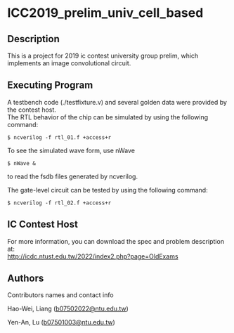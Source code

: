# ICC2019_prelim_univ_cell_based

## Description

This is a project for 2019 ic contest university group prelim, which implements an image convolutional circuit.

## Executing Program

A testbench code (./testfixture.v) and several golden data were provided by the contest host.  
The RTL behavior of the chip can be simulated by using the following command: 
```
$ ncverilog -f rtl_01.f +access+r
```
To see the simulated wave form, use nWave
```
$ nWave &
```
to read the fsdb files generated by ncverilog.  

The gate-level circuit can be tested by using the following command:
```
$ ncverilog -f rtl_02.f +access+r
```

## IC Contest Host
For more information, you can download the spec and problem description at:  
http://icdc.ntust.edu.tw/2022/index2.php?page=OldExams

## Authors

Contributors names and contact info

Hao-Wei, Liang (b07502022@ntu.edu.tw) 

Yen-An, Lu (b07501003@ntu.edu.tw)


